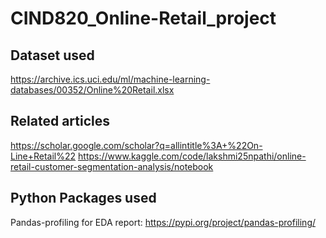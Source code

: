 # CIND820_Online-Retail_project

## Dataset used
https://archive.ics.uci.edu/ml/machine-learning-databases/00352/Online%20Retail.xlsx

## Related articles
https://scholar.google.com/scholar?q=allintitle%3A+%22On-Line+Retail%22
https://www.kaggle.com/code/lakshmi25npathi/online-retail-customer-segmentation-analysis/notebook

## Python Packages used
Pandas-profiling for EDA report: https://pypi.org/project/pandas-profiling/
